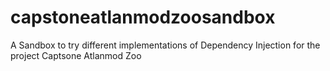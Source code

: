 # capstoneatlanmodzoosandbox
A Sandbox to try different implementations of Dependency Injection for the project Captsone Atlanmod Zoo
